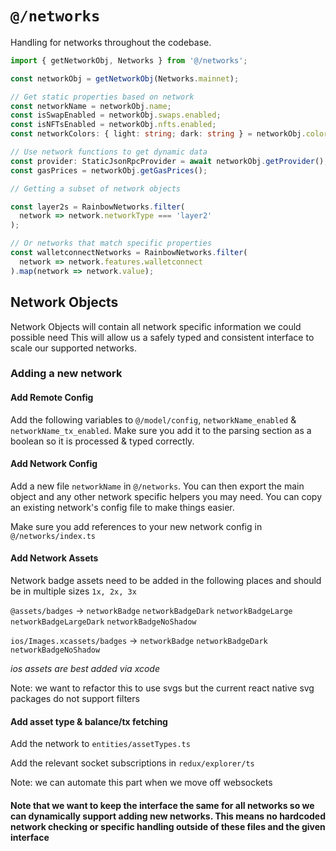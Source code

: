 # `@/networks`

Handling for networks throughout the codebase.

```typescript
import { getNetworkObj, Networks } from '@/networks';

const networkObj = getNetworkObj(Networks.mainnet);

// Get static properties based on network
const networkName = networkObj.name;
const isSwapEnabled = networkObj.swaps.enabled;
const isNFTsEnabled = networkObj.nfts.enabled;
const networkColors: { light: string; dark: string } = networkObj.colors;

// Use network functions to get dynamic data
const provider: StaticJsonRpcProvider = await networkObj.getProvider();
const gasPrices = networkObj.getGasPrices();

// Getting a subset of network objects

const layer2s = RainbowNetworks.filter(
  network => network.networkType === 'layer2'
);

// Or networks that match specific properties
const walletconnectNetworks = RainbowNetworks.filter(
  network => network.features.walletconnect
).map(network => network.value);
```

## Network Objects

Network Objects will contain all network specific information we could possible need
This will allow us a safely typed and consistent interface to scale our supported networks.

### Adding a new network

#### Add Remote Config

Add the following variables to `@/model/config`, `networkName_enabled` & `networkName_tx_enabled`. Make sure you add it to the parsing section as a boolean so it is processed & typed correctly.

#### Add Network Config

Add a new file `networkName` in `@/networks`. You can then export the main object and any other network specific helpers you may need. You can copy an existing network's config file to make things easier.

Make sure you add references to your new network config in `@/networks/index.ts`

#### Add Network Assets

Network badge assets need to be added in the following places and should be in multiple sizes `1x, 2x, 3x`

`@assets/badges` -> `networkBadge` `networkBadgeDark` `networkBadgeLarge` `networkBadgeLargeDark` `networkBadgeNoShadow`

`ios/Images.xcassets/badges` -> `networkBadge` `networkBadgeDark` `networkBadgeNoShadow`

_ios assets are best added via xcode_

Note: we want to refactor this to use svgs but the current react native svg packages do not support filters

#### Add asset type & balance/tx fetching

Add the network to `entities/assetTypes.ts`

Add the relevant socket subscriptions in `redux/explorer/ts`

Note: we can automate this part when we move off websockets

#### Note that we want to keep the interface the same for all networks so we can dynamically support adding new networks. This means no hardcoded network checking or specific handling outside of these files and the given interface
